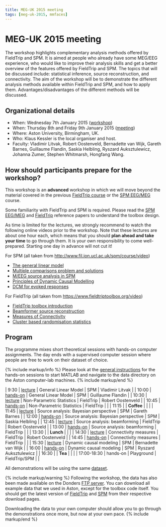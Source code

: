 ```yaml
---
title: MEG-UK 2015 meeting
tags: [meg-uk-2015, mmfaces]
---
```


# MEG-UK 2015 meeting

The workshop highlights complementary analysis methods offered by FieldTrip and SPM. It is aimed at people who already have some MEG/EEG experience, who would like to improve their analysis skills and get a better overview of the features offered by FieldTrip and SPM. The topics that will be discussed include: statistical inference, source reconstruction, and connectivity. The aim of the workshop will be to demonstrate the different analysis methods available within FieldTrip and SPM, and how to apply them. Advantages/disadvantages of the different methods will be discussed.

## Organizational details

- When: Wednesday 7th January 2015 ([workshop](http://www.aston.ac.uk/lhs/research/centres-facilities/brain-centre/meg-uk-2015/workshop))
- When: Thursday 8th and Friday 9th January 2015 ([meeting](http://www.aston.ac.uk/lhs/research/centres-facilities/brain-centre/meg-uk-2015))
- Where: Aston University, Birmingham, UK.
- Who: Klaus Kessler is the local organiser and host.
- Faculty: Vladimir Litvak, Robert Oostenveld, Bernadette van Wijk, Gareth Barnes, Guillaume Flandin, Saskia Helbling, Ryszard Auksztulewicz, Johanna Zumer, Stephen Whitmarsh, Hongfang Wang.

## How should participants prepare for the workshop?

This workshop is an **advanced** workshop in which we will move beyond the material covered in the previous [FieldTrip course](/workshop/birmingham) or the [SPM EEG/MEG](http://www.fil.ion.ucl.ac.uk/spm/course/slides14-meeg/) course.

Some familiarity with FieldTrip and SPM is required. Please read the [SPM EEG/MEG](http://www.hindawi.com/journals/cin/2011/852961) and [FieldTrip](http://www.hindawi.com/journals/cin/2011/156869/) reference papers to understand the toolbox design.

As time is limited for the lectures, we strongly recommend to watch the following online videos prior to the workshop. Note that these lectures are about one hour each, which means that you should **plan ahead and take your time** to go through them. It is your own responsibility to come well-prepared. Starting one day in advance will not cut it!

For SPM (all taken from <http://www.fil.ion.ucl.ac.uk/spm/course/video>)

- [The general linear model](http://www.fil.ion.ucl.ac.uk/spm/course/video/#MEEG_GLM)
- [Multiple comparisons problem and solutions](http://www.fil.ion.ucl.ac.uk/spm/course/video/#MEEG_MCP)
- [M/EEG source analysis in SPM](http://www.fil.ion.ucl.ac.uk/spm/course/video/#MEEG_Source)
- [Principles of Dynamic Causal Modelling](http://www.fil.ion.ucl.ac.uk/spm/course/video/#MEEG_PrincipleDCM)
- [DCM for evoked responses](http://www.fil.ion.ucl.ac.uk/spm/course/video/#MEEG_DCM_ERP)

For FieldTrip (all taken from <https://www.fieldtriptoolbox.org/video>)

- [FieldTrip toolbox introduction](https://www.youtube.com/watch?v=zOxCqcYmIfA)
- [Beamformer source reconstruction](https://www.youtube.com/watch?v=7eS11DtbIPw)
- [Measures of Connectivity](https://www.youtube.com/watch?v=LKrxdrntWcQ)
- [Cluster based randomisation statistics](https://www.youtube.com/watch?v=vOSfabsDUNg)

## Program

The programme mixes short theoretical sessions with hands-on computer assignments. The day ends with a supervised computer session where people are free to work on their dataset of choice.

{% include markup/info %}
Please look at the [general instructions](/workshop/meg-uk-2015/general) for the hands-on sessions to start MATLAB and navigate to the data directory on the Aston computer-lab machines.
{% include markup/end %}

| 9:30 | [lecture](/assets/pdf/workshop/meg-uk-2015/lecture1.pdf) | General Linear Model | SPM | Vladimir Litvak |
| 10:00 | [hands-on](/workshop/meg-uk-2015/spm_stats) | General Linear Model | SPM | Guillaume Flandin |
| 10:30 | [lecture](/assets/pdf/workshop/meg-uk-2015/lecture2.pdf) | Non-Parametric Statistics | FieldTrip | Robert Oostenveld |
| 10:45 | [hands-on](/workshop/meg-uk-2015/fieldtrip-stats-demo) | Non-Parametric Statistics | FieldTrip | |
| 11:15 | | **Coffee** | | |
| 11:45 | [lecture](/assets/pdf/workshop/meg-uk-2015/lecture3.pdf) | Source analysis: Bayesian perspective | SPM | Gareth Barnes |
| 12:00 | [hands-on](/workshop/meg-uk-2015/spm_source) | Source analysis: Bayesian perspective | SPM | Saskia Helbling |
| 12:45 | [lecture](/assets/pdf/workshop/meg-uk-2015/lecture4.pdf) | Source analysis: beamforming | FieldTrip | Robert Oostenveld |
| 13:00 | [hands-on](/workshop/meg-uk-2015/fieldtrip-beamformer-demo) | Source analysis: beamforming | FieldTrip | |
| 13:30 | | **Lunch** | | |
| 14:30 | [lecture](/assets/pdf/workshop/meg-uk-2015/lecture5.pdf) | Connectivity measures | FieldTrip | Robert Oostenveld |
| 14:45 | [hands-on](/workshop/meg-uk-2015/fieldtrip-connectivity-demo) | Connectivity measures | FieldTrip | |
| 15:30 | [lecture](/assets/pdf/workshop/meg-uk-2015/lecture6.pdf) | Dynamic causal modeling | SPM | Bernadette van Wijk |
| 16:00 | [hands-on](/workshop/meg-uk-2015/dcm_tutorial) | Dynamic causal modeling | SPM | Ryszard Auksztulewicz |
| 16:30 | | **Tea** | | |
| 17:00-18:30 | hands-on | Playground | FieldTrip/SPM | |

All demonstrations will be using the same [dataset](/workshop/meg-uk-2015/dataset).

{% include markup/warning %}
Following the workshop, the data has also been made available on the Donders [FTP server](ftp://ftp.fieldtriptoolbox.org/pub/fieldtrip/example/meg-uk-2015/). You can download all example data that we used in Aston, except for the toolbox code itself. You should get the latest version of [FieldTrip](/download) and [SPM](http://www.fil.ion.ucl.ac.uk/spm/software/download.html) from their respective download pages.

Downloading the data to your own computer should allow you to go through the demonstrations once more, but now at your own pace.
{% include markup/end %}
